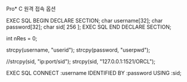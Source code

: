 Pro* C 원격 접속 옵션

EXEC SQL BEGIN DECLARE SECTION;
 char    username[32];
 char    password[32];
 char    sid[ 256 ];
EXEC SQL END DECLARE SECTION;

int     nRes = 0;

strcpy(username, "userid");
strcpy(password, "userpwd");

//strcpy(sid, "ip:port/sid");
strcpy(sid, "127.0.0.1:1521/ORCL");

EXEC SQL CONNECT :username IDENTIFIED BY :password USING :sid;
